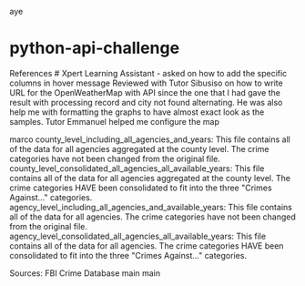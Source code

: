 aye
# python-api-challenge
References # 
Xpert Learning Assistant - asked on how to add the specific columns in hover message
Reviewed with Tutor Sibusiso on how to write URL for the OpenWeatherMap with API since the one that I had gave the result with processing record and city not found alternating.  He was also help me with formatting the graphs to have almost exact look as the samples.
Tutor Emmanuel helped me configure the map

marco
county_level_including_all_agencies_and_years: This file contains all of the data for all agencies aggregated at the county level. The crime categories have not been changed from the original file.
county_level_consolidated_all_agencies_all_available_years: This file contains all of the data for all agencies aggregated at the county level. The crime categories HAVE been consolidated to fit into the three "Crimes Against..." categories.
agency_level_including_all_agencies_and_available_years: This file contains all of the data for all agencies. The crime categories have not been changed from the original file.
agency_level_consolidated_all_agencies_all_available_years: This file contains all of the data for all agencies. The crime categories HAVE been consolidated to fit into the three "Crimes Against..." categories.

Sources:
FBI Crime Database <URL>
main
main
